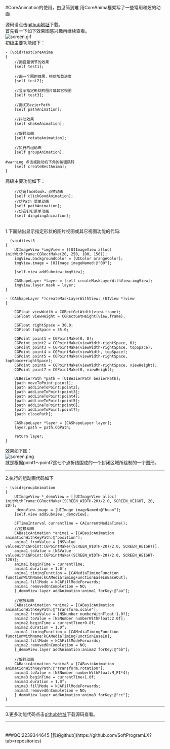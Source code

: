 
#CoreAnimation的使用，由见简到难
用CoreAnima框架写了一些常用和炫的动画

源码请点击[github地址](https://github.com/SoftProgramLX/LXTestCoreAnima)下载。<br>
首先看一下如下效果图感兴趣再继续查看。
<br>
![screen.gif](http://upload-images.jianshu.io/upload_images/301102-d3a36d2f4352398b.gif?imageMogr2/auto-orient/strip)
<br>
初级主要功能如下：<br>
```
- (void)testCoreAnima
{
    //画音量调节的效果
    [self test1];
    
    //画一个圈的效果，模仿加载进度
    [self test2];
    
    //显示指定形状的图片或其它视图
    [self test3];
    
    //画UIBezierPath
    [self pathAnimation];
    
    //抖动效果
    [self shakeAnimation];
    
    //旋转动画
    [self rotateAnimation];
    
    //执行的组动画
    [self groupAnimation];
    
#warning 点击或拖动右下角的按钮跳转
    [self createBestAnima];
}
```
高级主要功能如下：<br>
```
    //仿造facebook，点赞动画
    [self clickGoodAnimation];
    //仿Path 菜单动画
    [self pathAnimation];
    //仿造钉钉菜单动画
    [self dingdingAnimation];
```
<br>
1.下面贴出显示指定形状的图片视图或其它视图功能的代码:<br>

```
- (void)test3
{
    UIImageView *imgView = [[UIImageView alloc] initWithFrame:CGRectMake(20, 250, 100, 150)];
    imgView.backgroundColor = [UIColor orangeColor];
    imgView.image = [UIImage imageNamed:@"00"];
    
    [self.view addSubview:imgView];
    
    CAShapeLayer *layer = [self createMaskLayerWithView:imgView];
    imgView.layer.mask = layer;
}

- (CAShapeLayer *)createMaskLayerWithView: (UIView *)view
{
    
    CGFloat viewWidth = CGRectGetWidth(view.frame);
    CGFloat viewHeight = CGRectGetHeight(view.frame);
    
    CGFloat rightSpace = 30.0;
    CGFloat topSpace = 35.0;
    
    CGPoint point1 = CGPointMake(0, 0);
    CGPoint point2 = CGPointMake(viewWidth-rightSpace, 0);
    CGPoint point3 = CGPointMake(viewWidth-rightSpace, topSpace);
    CGPoint point4 = CGPointMake(viewWidth, topSpace);
    CGPoint point5 = CGPointMake(viewWidth-rightSpace, topSpace+rightSpace);
    CGPoint point6 = CGPointMake(viewWidth-rightSpace, viewHeight);
    CGPoint point7 = CGPointMake(0, viewHeight);
    
    UIBezierPath *path = [UIBezierPath bezierPath];
    [path moveToPoint:point1];
    [path addLineToPoint:point2];
    [path addLineToPoint:point3];
    [path addLineToPoint:point4];
    [path addLineToPoint:point5];
    [path addLineToPoint:point6];
    [path addLineToPoint:point7];
    [path closePath];
    
    CAShapeLayer *layer = [CAShapeLayer layer];
    layer.path = path.CGPath;
    
    return layer;
}
```
效果如下图：<br>
![screen.png](http://upload-images.jianshu.io/upload_images/301102-342abdd374f880d1.png?imageMogr2/auto-orient/strip%7CimageView2/2/w/1240)
<br>
就是根据point1～point7这七个点折线围成的一个封闭区域所绘制的一个图形。<br>

----
2.执行的组动画代码如下
```
- (void)groupAnimation
{
    UIImageView *_demoView = [[UIImageView alloc] initWithFrame:CGRectMake((SCREEN_WIDTH-20)/2.0, SCREEN_HEIGHT, 20, 20)];
    _demoView.image = [UIImage imageNamed:@"huan"];
    [self.view addSubview:_demoView];
    
    CFTimeInterval currentTime = CACurrentMediaTime();
    //位移动画
    CABasicAnimation *anima1 = [CABasicAnimation animationWithKeyPath:@"position"];
    anima1.fromValue = [NSValue valueWithCGPoint:CGPointMake((SCREEN_WIDTH-20)/2.0, SCREEN_HEIGHT)];
    anima1.toValue = [NSValue valueWithCGPoint:CGPointMake((SCREEN_WIDTH-20)/2.0, SCREEN_HEIGHT-120)];
    anima1.beginTime = currentTime;
    anima1.duration = 1.0f;
    anima1.timingFunction = [CAMediaTimingFunction functionWithName:kCAMediaTimingFunctionEaseInEaseOut];
    anima1.fillMode = kCAFillModeForwards;
    anima1.removedOnCompletion = NO;
    [_demoView.layer addAnimation:anima1 forKey:@"aa"];
    
    //缩放动画
    CABasicAnimation *anima2 = [CABasicAnimation animationWithKeyPath:@"transform.scale"];
    anima2.fromValue = [NSNumber numberWithFloat:1.0f];
    anima2.toValue = [NSNumber numberWithFloat:2.0f];
    anima2.beginTime = currentTime+0.8f;
    anima2.duration = 1.0f;
    anima1.timingFunction = [CAMediaTimingFunction functionWithName:kCAMediaTimingFunctionEaseIn];
    anima2.fillMode = kCAFillModeForwards;
    anima2.removedOnCompletion = NO;
    [_demoView.layer addAnimation:anima2 forKey:@"bb"];
    
    //旋转动画
    CABasicAnimation *anima3 = [CABasicAnimation animationWithKeyPath:@"transform.rotation"];
    anima3.toValue = [NSNumber numberWithFloat:M_PI*4];
    anima3.beginTime = currentTime+1.0f;
    anima3.duration = 1.0f;
    anima3.fillMode = kCAFillModeForwards;
    anima3.removedOnCompletion = NO;
    [_demoView.layer addAnimation:anima3 forKey:@"cc"];
}
```
----
3.更多功能代码点击[github地址](https://github.com/SoftProgramLX/LXTestCoreAnima)下载源码查看。<br>

----

<br>
###QQ:2239344645    [我的github](https://github.com/SoftProgramLX?tab=repositories)
<br>
